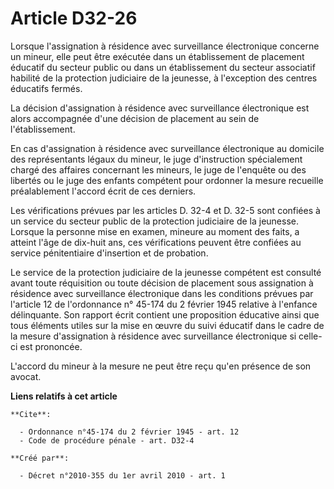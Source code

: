 # Article D32-26

Lorsque l'assignation à résidence avec surveillance électronique concerne un mineur, elle peut être exécutée dans un
établissement de placement éducatif du secteur public ou dans un établissement du secteur associatif habilité de la
protection judiciaire de la jeunesse, à l'exception des centres éducatifs fermés. 

La décision d'assignation à résidence avec surveillance électronique est alors accompagnée d'une décision de placement au
sein de l'établissement. 

En cas d'assignation à résidence avec surveillance électronique au domicile des représentants légaux du mineur, le juge
d'instruction spécialement chargé des affaires concernant les mineurs, le juge de l'enquête ou des libertés ou le juge des
enfants compétent pour ordonner la mesure recueille préalablement l'accord écrit de ces derniers. 

Les vérifications prévues par les articles D. 32-4 et D. 32-5 sont confiées à un service du secteur public de la protection
judiciaire de la jeunesse. Lorsque la personne mise en examen, mineure au moment des faits, a atteint l'âge de dix-huit ans,
ces vérifications peuvent être confiées au service pénitentiaire d'insertion et de probation. 

Le service de la protection judiciaire de la jeunesse compétent est consulté avant toute réquisition ou toute décision de
placement sous assignation à résidence avec surveillance électronique dans les conditions prévues par l'article 12 de
l'ordonnance n° 45-174 du 2 février 1945 relative à l'enfance délinquante. Son rapport écrit contient une proposition
éducative ainsi que tous éléments utiles sur la mise en œuvre du suivi éducatif dans le cadre de la mesure d'assignation à
résidence avec surveillance électronique si celle-ci est prononcée.

L'accord du mineur à la mesure ne peut être reçu qu'en présence de son avocat.

**Liens relatifs à cet article**

	**Cite**:

	  - Ordonnance n°45-174 du 2 février 1945 - art. 12
	  - Code de procédure pénale - art. D32-4

	**Créé par**:

	  - Décret n°2010-355 du 1er avril 2010 - art. 1
